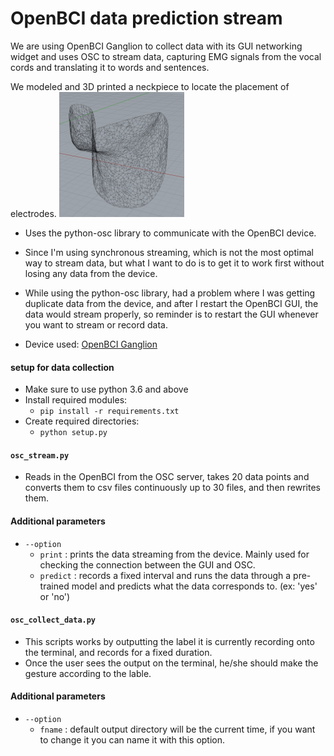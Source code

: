 # OpenBCI data prediction stream

We are using OpenBCI Ganglion to collect data with its GUI networking widget and uses OSC to stream data, capturing EMG signals from the vocal cords and translating it to words and sentences.

We modeled and 3D printed a neckpiece to locate the placement of electrodes.
<img src="/imgs/neck_piece_model.png"
     alt="neck piece"
     style="height: 200px; width: 200px; margin-right: 10px;" />

- Uses the python-osc library to communicate with the OpenBCI device.
- Since I'm using synchronous streaming, which is not the most optimal way to stream data, but what I want to do is to get it to work first without losing any data from the device.

- While using the python-osc library, had a problem where I was getting duplicate data from the device, and after I restart the OpenBCI GUI, the data would stream properly, so reminder is to restart the GUI whenever you want to stream or record data.

- Device used: [OpenBCI Ganglion](http://docs.openbci.com/Tutorials/02-Ganglion_Getting%20Started_Guide)


#### setup for data collection
- Make sure to use python 3.6 and above
- Install required modules:
    - `pip install -r requirements.txt`
- Create required directories:
    - `python setup.py`

#### `osc_stream.py`
- Reads in the OpenBCI from the OSC server, takes 20 data points and converts them to csv files continuously up to 30 files,
and then rewrites them.

#### Additional parameters
- `--option` 
  - `print` : prints the data streaming from the device. Mainly used for checking the connection between the GUI and OSC.
  - `predict` : records a fixed interval and runs the data through a pre-trained model and predicts what the data corresponds to. (ex: 'yes' or 'no')

#### `osc_collect_data.py`
- This scripts works by outputting the label it is currently recording onto the terminal, and records for a fixed duration.
- Once the user sees the output on the terminal, he/she should make the gesture according to the lable.

#### Additional parameters
- `--option`
    - `fname` : default output directory will be the current time, if you want to change it you can name it with this option.
